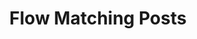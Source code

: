 ---
layout: category
title: "Flow Matching Posts"
category: flow-matching
permalink: /category/flow-matching/
---